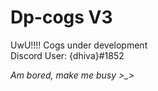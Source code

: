 # Dp-cogs V3
UwU!!!! Cogs under development  
Discord User: {dhiva}#1852  

*Am bored, make me busy >_>*
